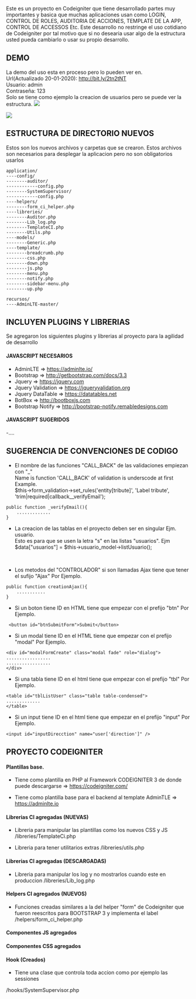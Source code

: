 Este es un proyecto en Codeigniter que tiene desarrollado partes muy importantes y basica que muchas aplicaciones usan como LOGIN, CONTROL DE ROLES, AUDITORIA DE ACCIONES, TEMPLATE DE LA APP, CONTROL DE ACCESSOS Etc. Este desarrollo no restringe el uso cotidiano de Codeigniter por tal motivo que si no desearia usar algo de la estructura usted pueda cambiarlo o usar su propio desarrollo.<br>

## DEMO
La demo del uso esta en proceso pero lo pueden ver en.<br>
Url(Actualizado 20-01-2020): http://bit.ly/2tn2tNT<br>
Usuario: admin<br>
Contraseña: 123<br>
Solo se tiene como ejemplo la creacion de usuarios pero se puede ver la estructura.
<img src="http://res.cloudinary.com/daid2fusr/image/upload/v1526505003/inicio_cvrqjv.jpg" >

<img src="http://res.cloudinary.com/daid2fusr/image/upload/v1526504520/lista_usuarios_pcq23q.jpg" >

## ESTRUCTURA DE DIRECTORIO NUEVOS
Estos son los nuevos archivos y carpetas que se crearon. Estos archivos son necesarios para desplegar la aplicacion pero no son obligatorios usarlos<br>
  
```
application/
----config/
--------auditor/
------------config.php
--------SystemSupervisor/
------------config.php
----helpers/
--------form_ci_helper.php
----libreries/
--------Auditor.php
--------Lib_log.php
--------TemplateCI.php
--------Utils.php
----models/
--------Generic.php
----template/
--------breadcrumb.php
--------css.php
--------down.php
--------js.php
--------menu.php
--------notify.php
--------sidebar-menu.php
--------up.php

recursos/
----AdminLTE-master/
```


## INCLUYEN PLUGINS Y LIBRERIAS
Se agregaron los siguientes plugins y librerias al proyecto para la agilidad de desarrollo<br>

#### JAVASCRIPT NECESARIOS
- AdminLTE => https://adminlte.io/<br>
- Bootstrap => http://getbootstrap.com/docs/3.3<br>
- Jquery => https://jquery.com<br>
- Jquery Validation => https://jqueryvalidation.org<br>
- Jquery DataTable => https://datatables.net<br>
- BotBox => http://bootboxjs.com<br>
- Bootstrap Notify => http://bootstrap-notify.remabledesigns.com<br>

#### JAVASCRIPT SUGERIDOS
-....<br>





## SUGERENCIA DE CONVENCIONES DE CODIGO
* El nombre de las funciones "CALL_BACK" de las validaciones empiezan con "_" <br>
Name is function 'CALL_BACK' of validation is underscode at first<br>
Example.<br>
$this->form_validation->set_rules('entity[tribute]', 'Label tribute', 'trim|required|callback__verifyEmail');<br>

```
public function _verifyEmail(){
	.............
}
```
* La creacion de las tablas en el proyecto deben ser en singular Ejm. usuario.<br>
Esto es para que se usen la letra "s" en las listas "usuarios". Ejm $data["usuarios"] = $this->usuario_model->listUsuario();<br>
<br>

* Los metodos del "CONTROLADOR" si son llamadas Ajax tiene que tener el sufijo "Ajax" Por Ejemplo.<br>

```
public function creationAjax(){
    ...........	
}
```

* Si un boton tiene ID en HTML tiene que empezar con el prefijo "btn" Por Ejemplo.<br>
```
 <button id="btnSubmitForm">Submit</button>
```

* Si un modal tiene ID en el HTML tiene que empezar con el prefijo "modal" Por Ejemplo. <br>

```
<div id="modalFormCreate" class="modal fade" role="dialog">
.................
.................
</div>
```

* Si una tabla tiene ID en el html tiene que empezar con el prefijo "tbl" Por Ejemplo.<br>
```
<table id="tblListUser" class="table table-condensed">
.............
</table>
```

* Si un input tiene ID en el html tiene que empezar en el prefijo "input" Por Ejemplo.<br>
```
<input id="inputDirecction" name="user['direction']" />
```

## PROYECTO CODEIGNITER



#### Plantillas base.

- Tiene como plantilla en PHP al Framework CODEIGNITER 3 de donde puede descargarse => https://codeigniter.com/

- Tiene como plantilla base para el backend al template AdminTLE => https://adminlte.io 

#### Librerias CI agregadas (NUEVAS)

- Libreria para manipular las plantillas como los nuevos CSS y JS 
/libreries/TemplateCi.php

- Libreria para tener utilitarios extras 
/libreries/utils.php


#### Librerias CI agregadas (DESCARGADAS)

- Libreria para manipular los log y no mostrarlos cuando este en produccion 
/libreries/Lib_log.php

#### Helpers CI agregados (NUEVOS)

- Funciones creadas similares a la del helper "form" de Codeigniter que fueron reescritos para BOOTSTRAP 3 y implementa el label
/helpers/form_ci_helper.php

#### Componentes JS agregados

#### Componentes CSS agregados


#### Hook (Creados)
- Tiene una clase que controla toda accion como por ejemplo las sessiones

/hooks/SystemSupervisor.php
